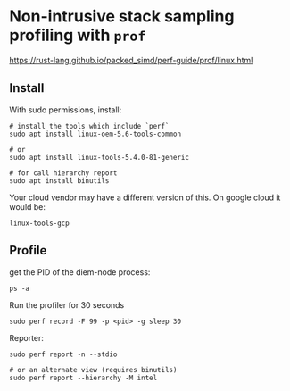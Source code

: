 
# Non-intrusive stack sampling profiling with `prof`

https://rust-lang.github.io/packed_simd/perf-guide/prof/linux.html

## Install

With sudo permissions, install:

```
# install the tools which include `perf`
sudo apt install linux-oem-5.6-tools-common

# or
sudo apt install linux-tools-5.4.0-81-generic

# for call hierarchy report 
sudo apt install binutils 

```

Your cloud vendor may have a different version of this. On google cloud it would be:
```
linux-tools-gcp
```

## Profile

get the PID of the diem-node process:

```
ps -a
```

Run the profiler for 30 seconds
``` 
sudo perf record -F 99 -p <pid> -g sleep 30
```

Reporter:
```
sudo perf report -n --stdio

# or an alternate view (requires binutils)
sudo perf report --hierarchy -M intel
```
